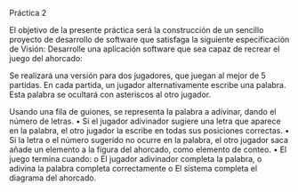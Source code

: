 Práctica 2

El objetivo de la presente práctica será la construcción de un sencillo proyecto de desarrollo de software que satisfaga la siguiente especificación de Visión:
Desarrolle una aplicación software que sea capaz de recrear el juego del ahorcado:

Se realizará una versión para dos jugadores, que juegan al mejor de 5 partidas.
En cada partida, un jugador alternativamente escribe una palabra. Esta palabra se ocultará con asteriscos al otro jugador.

  Usando una fila de guiones, se representa la palabra a adivinar, dando el número de letras.
    • Si el jugador adivinador sugiere una letra que aparece en la palabra, el otro jugador la escribe en todas sus posiciones correctas.
    • Si la letra o el número sugerido no ocurre en la palabra, el otro jugador saca añade un elemento a la figura del ahorcado, como elemento de conteo.
    • El juego termina cuando:
      o El jugador adivinador completa la palabra, o adivina la palabra completa correctamente
      o El sistema completa el diagrama del ahorcado.

